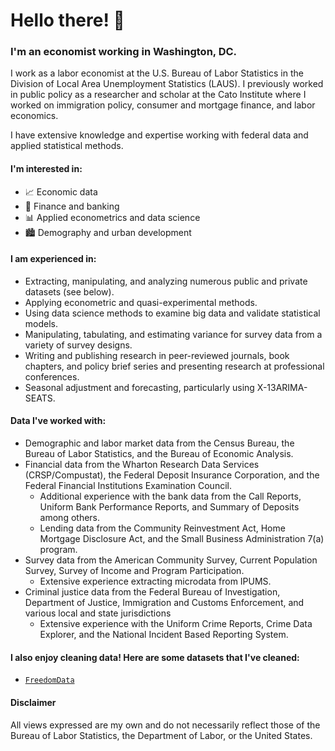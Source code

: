 # Hello there! 👋

### I'm an economist working in Washington, DC.

I work as a labor economist at the U.S. Bureau of Labor Statistics in the Division of Local Area Unemployment Statistics (LAUS). I previously worked in public policy as a researcher and scholar at the Cato Institute where I worked on immigration policy, consumer and mortgage finance, and labor economics.

I have extensive knowledge and expertise working with federal data and applied statistical methods.

#### I'm interested in:
- 📈 Economic data
- 💸 Finance and banking
- 📊 Applied econometrics and data science
- 🏙️ Demography and urban development

#### I am experienced in:

- Extracting, manipulating, and analyzing numerous public and private datasets (see below).
- Applying econometric and quasi-experimental methods.
- Using data science methods to examine big data and validate statistical models.
- Manipulating, tabulating, and estimating variance for survey data from a variety of survey designs.
- Writing and publishing research in peer-reviewed journals, book chapters, and policy brief series and presenting research at professional conferences.
- Seasonal adjustment and forecasting, particularly using X-13ARIMA-SEATS.

#### Data I've worked with:

- Demographic and labor market data from the Census Bureau, the Bureau of Labor Statistics, and the Bureau of Economic Analysis.
- Financial data from the Wharton Research Data Services (CRSP/Compustat), the Federal Deposit Insurance Corporation, and the Federal Financial Institutions Examination Council.
  - Additional experience with the bank data from the Call Reports, Uniform Bank Performance Reports, and Summary of Deposits among others.
  - Lending data from the Community Reinvestment Act, Home Mortgage Disclosure Act, and the Small Business Administration 7(a) program.
- Survey data from the American Community Survey, Current Population Survey, Survey of Income and Program Participation.
  - Extensive experience extracting microdata from IPUMS.
- Criminal justice data from the Federal Bureau of Investigation, Department of Justice, Immigration and Customs Enforcement, and various local and state jurisdictions
  - Extensive experience with the Uniform Crime Reports, Crime Data Explorer, and the National Incident Based Reporting System.

#### I also enjoy cleaning data! Here are some datasets that I've cleaned:
- [`FreedomData`](https://acforrester.github.io/FreedomData/)

#### Disclaimer
All views expressed are my own and do not necessarily reflect those of the Bureau of Labor Statistics, the Department of Labor, or the United States.
